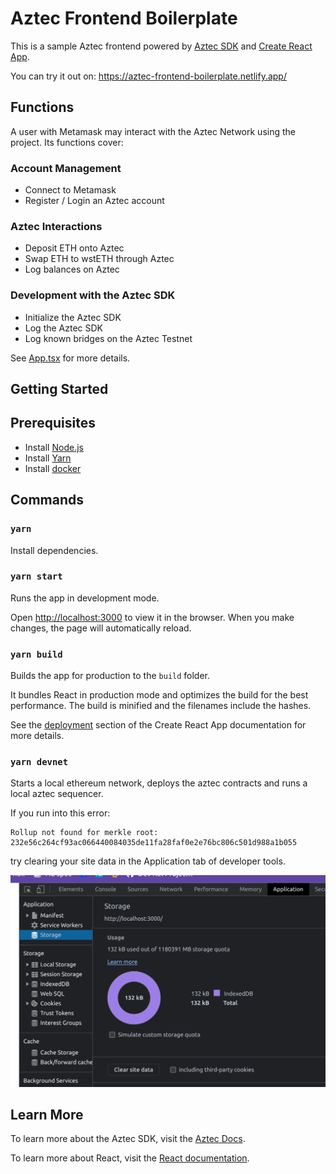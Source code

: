 # Aztec Frontend Boilerplate

This is a sample Aztec frontend powered by [Aztec SDK](https://github.com/AztecProtocol/aztec-connect/tree/master/sdk) and [Create React App](https://github.com/facebook/create-react-app).

You can try it out on: https://aztec-frontend-boilerplate.netlify.app/

## Functions

A user with Metamask may interact with the Aztec Network using the project. Its functions cover:

### Account Management

- Connect to Metamask
- Register / Login an Aztec account

### Aztec Interactions

- Deposit ETH onto Aztec
- Swap ETH to wstETH through Aztec
- Log balances on Aztec

### Development with the Aztec SDK

- Initialize the Aztec SDK
- Log the Aztec SDK
- Log known bridges on the Aztec Testnet

See [App.tsx](src/App.tsx) for more details.

## Getting Started

## Prerequisites

- Install [Node.js](https://nodejs.org/en/download/)
- Install [Yarn](https://classic.yarnpkg.com/lang/en/docs/install/)
- Install [docker](https://docs.docker.com/get-docker/)

## Commands

### `yarn`

Install dependencies.

### `yarn start`

Runs the app in development mode.

Open [http://localhost:3000](http://localhost:3000) to view it in the browser. When you make changes, the page will automatically reload.

### `yarn build`

Builds the app for production to the `build` folder.

It bundles React in production mode and optimizes the build for the best performance. The build is minified and the filenames include the hashes.

See the [deployment](https://facebook.github.io/create-react-app/docs/deployment) section of the Create React App documentation for more details.

### `yarn devnet`

Starts a local ethereum network, deploys the aztec contracts and runs a local aztec sequencer.

If you run into this error:

```
Rollup not found for merkle root: 232e56c264cf93ac066440084035de11fa28faf0e2e76bc806c501d988a1b055
```

try clearing your site data in the Application tab of developer tools.

![clear data](./public/clear-data.png)

## Learn More

To learn more about the Aztec SDK, visit the [Aztec Docs](https://docs.aztec.network/category/sdk).

To learn more about React, visit the [React documentation](https://reactjs.org/).

